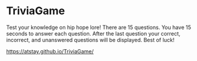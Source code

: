 # TriviaGame
Test your knowledge on hip hope lore! 
There are 15 questions.
You have 15 seconds to answer each question.
After the last question your correct, incorrect, and unanswered questions will be displayed.
Best of luck!

https://atstay.github.io/TriviaGame/
